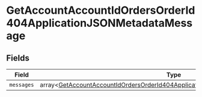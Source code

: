# GetAccountAccountIdOrdersOrderId404ApplicationJSONMetadataMessage


## Fields

| Field                                                                                                                                                                                    | Type                                                                                                                                                                                     | Required                                                                                                                                                                                 | Description                                                                                                                                                                              |
| ---------------------------------------------------------------------------------------------------------------------------------------------------------------------------------------- | ---------------------------------------------------------------------------------------------------------------------------------------------------------------------------------------- | ---------------------------------------------------------------------------------------------------------------------------------------------------------------------------------------- | ---------------------------------------------------------------------------------------------------------------------------------------------------------------------------------------- |
| `messages`                                                                                                                                                                               | array<[GetAccountAccountIdOrdersOrderId404ApplicationJSONMetadataMessageMessages](../../models/operations/GetAccountAccountIdOrdersOrderId404ApplicationJSONMetadataMessageMessages.md)> | :heavy_minus_sign:                                                                                                                                                                       | N/A                                                                                                                                                                                      |